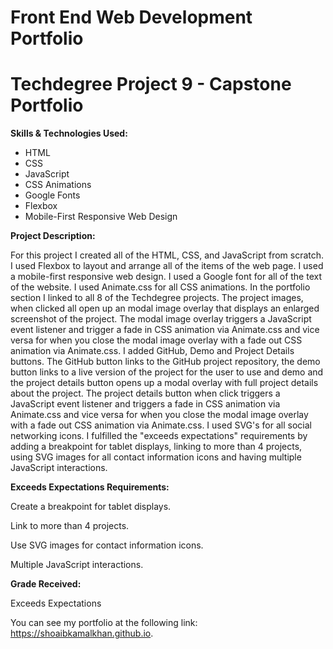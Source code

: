 # Front End Web Development Portfolio
# Techdegree Project 9 - Capstone Portfolio

**Skills & Technologies Used:**

- HTML
- CSS
- JavaScript
- CSS Animations
- Google Fonts
- Flexbox
- Mobile-First Responsive Web Design

**Project Description:**

For this project I created all of the HTML, CSS, and JavaScript from scratch. I used Flexbox to layout and arrange all of the items of the web page. I used a mobile-first responsive web design. I used a Google font for all of the text of the website. I used Animate.css for all CSS animations. In the portfolio section I linked to all 8 of the Techdegree projects. The project images, when clicked all open up an modal image overlay that displays an enlarged screenshot of the project. The modal image overlay triggers a JavaScript event listener and trigger a fade in CSS animation via Animate.css and vice versa for when you close the modal image overlay with a fade out CSS animation via Animate.css. I added GitHub, Demo and Project Details buttons. The GitHub button links to the GitHub project repository, the demo button links to a live version of the project for the user to use and demo and the project details button opens up a modal overlay with full project details about the project. The project details button when click triggers a JavaScript event listener and triggers a fade in CSS animation via Animate.css and vice versa for when you close the modal image overlay with a fade out CSS animation via Animate.css. I used SVG's for all social networking icons. I fulfilled the "exceeds expectations" requirements by adding a breakpoint for tablet displays, linking to more than 4 projects, using SVG images for all contact information icons and having multiple JavaScript interactions.

**Exceeds Expectations Requirements:**

Create a breakpoint for tablet displays.

Link to more than 4 projects.

Use SVG images for contact information icons.

Multiple JavaScript interactions.

**Grade Received:**

Exceeds Expectations

You can see my portfolio at the following link: https://shoaibkamalkhan.github.io.
